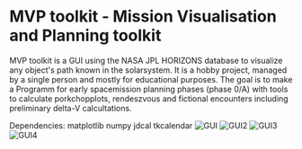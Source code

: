 # MVP toolkit - Mission Visualisation and Planning toolkit

MVP toolkit is a GUI using the NASA JPL HORIZONS database to visualize any object's path known in the solarsystem. 
It is a hobby project, managed by a single person and mostly for educational purposes. The goal is to make a Programm for early
spacemission planning phases (phase 0/A) with tools to calculate porkchopplots, rendeszvous and fictional encounters including 
preliminary delta-V calcultations.

Dependencies:
matplotlib
numpy
jdcal
tkcalendar
![GUI](https://github.com/koba1312/MVP-toolkit/blob/master/images/MVP_toolkit_example.PNG)
![GUI2](https://github.com/koba1312/MVP-toolkit/blob/master/images/porkchop_example.png)
![GUI3](https://github.com/koba1312/MVP-toolkit/blob/master/images/MVP_toolkit_example2.PNG)
![GUI4](https://github.com/koba1312/MVP-toolkit/blob/master/images/porkchop_menu.png)
